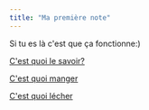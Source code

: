 ```yaml
---
title: "Ma première note"
---
```


Si tu es là c'est que ça fonctionne:)

[C'est quoi le savoir?](notes/leSavoir.md)

[C'est quoi manger](notes/manger.md)

[C'est quoi lécher](notes/lecher.md)